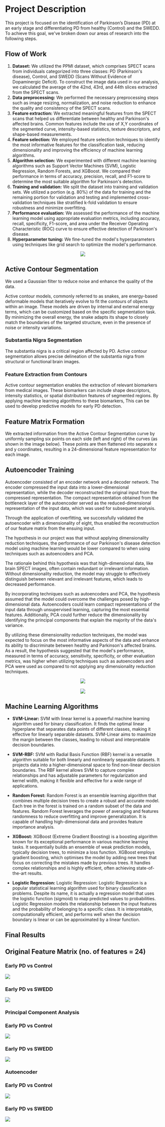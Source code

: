 # Project Description

This project is focused on the identification of Parkinson’s Disease (PD) at an early stage and differentiating PD from healthy (Control) and the SWEDD. To achieve this goal, we've broken down our areas of research into the following steps.

## Flow of Work

1. **Dataset:** We utilized the PPMI dataset, which comprises SPECT scans from individuals categorized into three classes: PD (Parkinson's disease), Control, and SWEDD (Scans Without Evidence of Dopaminergic Deficit). To construct the image data used in our analysis, we calculated the average of the 42nd, 43rd, and 44th slices extracted from the SPECT scans.
2. **Data preprocessing:** We performed the necessary preprocessing steps such as image resizing, normalization, and noise reduction to enhance the quality and consistency of the SPECT scans.
3. **Feature extraction:** We extracted meaningful features from the SPECT scans that helped us differentiate between healthy and Parkinson's affected brains. 
Common features include the use of X,Y coordinates of the segmented curve, intensity-based statistics, texture descriptors, and shape-based measurements. 
4. **Feature selection:** We employed feature selection techniques to identify the most informative features for the classification task, reducing dimensionality and improving the efficiency of machine learning algorithms.
5. **Algorithm selection:** We experimented with different machine learning algorithms such as Support Vector Machines (SVM), Logistic Regression, Random Forests, and XGBoost. 
We compared their performance in terms of accuracy, precision, recall, and F1-score to determine the most suitable algorithm for Parkinson's detection.
6. **Training and validation:** We split the dataset into training and validation sets. We utilized a portion (e.g. 80%) of the data for training and the remaining portion for validation and testing and implemented cross-validation techniques like stratified k-fold validation to ensure robustness and minimize overfitting.
7. **Performance evaluation:** We assessed the performance of the machine learning model using appropriate evaluation metrics, including accuracy, recall, specificity, F1-score, and area under the Receiver Operating Characteristic (ROC) curve to ensure effective detection of Parkinson's disease.
8. **Hyperparameter tuning:** We fine-tuned the model's hyperparameters using techniques like grid search to optimize the model's performance.

<div align="center">
<img src="https://github.com/RishitToteja/PDVisionAI/blob/main/images/Flowchart.png">
</div>

## Active Contour Segmentation

We used a Gaussian filter to reduce noise and enhance the quality of the data.

Active contour models, commonly referred to as snakes, are energy-based deformable models that iteratively evolve to fit the contours of objects within an image. These models are driven by internal and external energy terms, which can be customized based on the specific segmentation task. By minimizing the overall energy, the snake adapts its shape to closely match the boundaries of the targeted structure, even in the presence of noise or intensity variations.

### Substantia Nigra Segmentation

The substantia nigra is a critical region affected by PD. Active contour segmentation allows precise delineation of the substantia nigra from structural or functional brain images.


### Feature Extraction from Contours

Active contour segmentation enables the extraction of relevant biomarkers from medical images. These biomarkers can include shape descriptors, intensity statistics, or spatial distribution features of segmented regions. By applying machine learning algorithms to these biomarkers, This can be used to develop predictive models for early PD detection.


## Feature Matrix Formation

We extracted information from the Active Contour Segmentation curve by uniformly sampling six points on each side (left and right) of the curves (as shown in the image below). These points are then flattened into separate x and y coordinates, resulting in a 24-dimensional feature representation for each image.

## Autoencoder Training

Autoencoder consisted of an encoder network and a decoder network. The encoder compressed the input data into a lower-dimensional representation, while the decoder reconstructed the original input from the compressed representation. The compact representation obtained from the bottleneck layer of the autoencoder served as the reduced-dimensional representation of the input data, which was used for subsequent analysis.

Through the application of overfitting, we successfully validated the autoencoder with a dimensionality of eight, thus enabled the reconstruction of our feature matrix from the ensuing input.

The hypothesis in our project was that without applying dimensionality reduction techniques, the performance of our Parkinson's disease detection model using machine learning would be lower compared to when using techniques such as autoencoders and PCA.

The rationale behind this hypothesis was that high-dimensional data, like brain SPECT images, often contain redundant or irrelevant information. Without dimensionality reduction, the model may struggle to effectively distinguish between relevant and irrelevant features, which leads to decreased performance.

By incorporating techniques such as autoencoders and PCA, the hypothesis assumed that the model could overcome the challenges posed by high-dimensional data. Autoencoders could learn compact representations of the input data through unsupervised learning, capturing the most essential features. Additionally, PCA could further reduce the dimensionality by identifying the principal components that explain the majority of the data's variance.

By utilizing these dimensionality reduction techniques, the model was expected to focus on the most informative aspects of the data and enhance its ability to discriminate between healthy and Parkinson's affected brains. As a result, the hypothesis suggested that the model's performance, measured in terms of accuracy, sensitivity, specificity, or other evaluation metrics, was higher when utilizing techniques such as autoencoders and PCA were used as compared to not applying any dimensionality reduction techniques.


<div align="center">
<img src="https://github.com/RishitToteja/PDVisionAI/blob/main/images/Block%20Diagram%201.png">
</div>
</br>
<div align="center">
<img src="https://github.com/RishitToteja/PDVisionAI/blob/main/images/Block%20Diagram%202.png">
</div>

## Machine Learning Algorithms

- **SVM-Linear:** SVM with linear kernel is a powerful machine learning algorithm used for binary classification. It finds the optimal linear hyperplane that separates data points of different classes, making it effective for linearly separable datasets. SVM-Linear aims to maximize the margin between the classes, leading to robust and interpretable decision boundaries.

- **SVM-RBF:** SVM with Radial Basis Function (RBF) kernel is a versatile algorithm suitable for both linearly and nonlinearly separable datasets. It projects data into a higher-dimensional space to find non-linear decision boundaries. The RBF kernel allows SVM to capture complex relationships and has adjustable parameters for regularization and kernel width, making it flexible and effective for a wide range of applications.

- **Random Forest:** Random Forest is an ensemble learning algorithm that combines multiple decision trees to create a robust and accurate model. Each tree in the forest is trained on a random subset of the data and features. Random Forest leverages the power of averaging and features randomness to reduce overfitting and improve generalization. It is capable of handling high-dimensional data and provides feature importance analysis.

- **XGBoost:** XGBoost (Extreme Gradient Boosting) is a boosting algorithm known for its exceptional performance in various machine learning tasks. It sequentially builds an ensemble of weak prediction models, typically decision trees, to minimize a loss function. XGBoost employs gradient boosting, which optimises the model by adding new trees that focus on correcting the mistakes made by previous trees. It handles complex relationships and is highly efficient, often achieving state-of-the-art results.

- **Logistic Regression:** Logistic Regression: Logistic Regression is a popular statistical learning algorithm used for binary classification problems. Despite its name, it is actually a regression model that uses the logistic function (sigmoid) to map predicted values to probabilities. Logistic Regression models the relationship between the input features and the probability of belonging to a specific class. It is interpretable, computationally efficient, and performs well when the decision boundary is linear or can be approximated by a linear function.

## Final Results
## Original Feature Matrix (no. of features = 24)
### Early PD vs Control

<img src="https://github.com/RishitToteja/PDVisionAI/blob/main/images/Original%201.png">

### Early PD vs SWEDD

<img src="https://github.com/RishitToteja/PDVisionAI/blob/main/images/Original%202.png">

### Principal Component Analysis
### Early PD vs Control

<img src="https://github.com/RishitToteja/PDVisionAI/blob/main/images/PCA%201.png">

### Early PD vs SWEDD

<img src="https://github.com/RishitToteja/PDVisionAI/blob/main/images/PCA%202.png">

### Autoencoder 
### Early PD vs Control

<img src="https://github.com/RishitToteja/PDVisionAI/blob/main/images/AE%201.png">

### Early PD vs SWEDD

<img src="https://github.com/RishitToteja/PDVisionAI/blob/main/images/AE%202.png">



